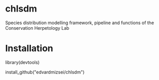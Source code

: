# chlsdm
Species distribution modelling framework, pipeline and functions of the Conservation Herpetology Lab

# Installation
library(devtools)

install_github("edvardmizsei/chlsdm")
